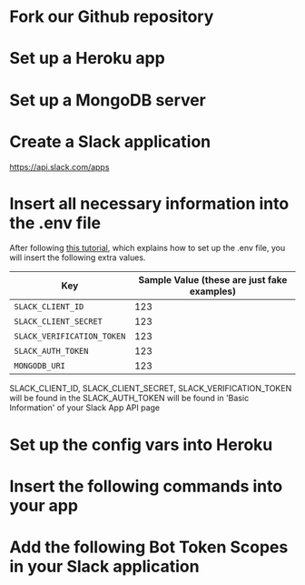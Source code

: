 # Fork our Github repository

# Set up a Heroku app

# Set up a MongoDB server

# Create a Slack application

https://api.slack.com/apps

# Insert all necessary information into the .env file

After following [this tutorial](https://github.com/ucsb-cs48-s20/project-s2-t3-slack-bot/blob/master/docs/auth0-localhost.md#create-the-env-file), which explains how to set up the .env file, you will insert the following extra values.

| Key                        | Sample Value (these are just fake examples) |
| -------------------------- | ------------------------------------------- |
| `SLACK_CLIENT_ID`          | 123                                         |
| `SLACK_CLIENT_SECRET`      | 123                                         |
| `SLACK_VERIFICATION_TOKEN` | 123                                         |
| `SLACK_AUTH_TOKEN`         | 123                                         |
| `MONGODB_URI`              | 123                                         |

SLACK_CLIENT_ID, SLACK_CLIENT_SECRET, SLACK_VERIFICATION_TOKEN will be found in the
SLACK_AUTH_TOKEN will be found in 'Basic Information' of your Slack App API page

# Set up the config vars into Heroku

# Insert the following commands into your app

# Add the following Bot Token Scopes in your Slack application

